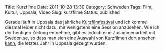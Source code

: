 Title: Kurzfilme
Date: 2011-10-28 13:30
Category: Schweden
Tags: Film, Kultur, Uppsala, Video
Slug: kurzfilme
Status: published

Gerade läuft in Uppsala das jährliche
[Kurzfilmfestival](http://shortfilmfestival.com/) und ich komme diesmal
leider nicht dazu, mir wenigstens eine Session anzusehen. Wie ich der
heutigen Zeitung entnehme, gibt es jedoch eine Zusammenarbeit mit
Sweden.se, so dass man sich eine Auswahl von [Kurzfilmen dort ansehen
kann](http://www.sweden.se/Watch/), die letztes Jahr in Uppsala gezeigt
wurden.

